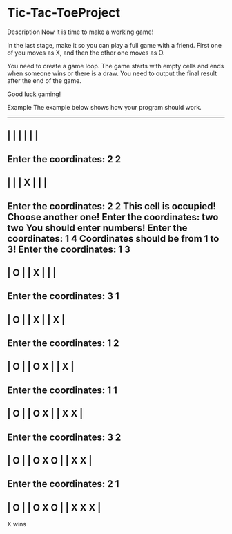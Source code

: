 # Tic-Tac-ToeProject
Description
Now it is time to make a working game!

In the last stage, make it so you can play a full game with a friend. First one of you moves as X, and then the other one moves as O.

You need to create a game loop. The game starts with empty cells and ends when someone wins or there is a draw. You need to output the final result after the end of the game.

Good luck gaming!

Example
The example below shows how your program should work.

---------
|       |
|       |
|       |
---------
Enter the coordinates: 2 2
---------
|       |
|   X   |
|       |
---------
Enter the coordinates: 2 2
This cell is occupied! Choose another one!
Enter the coordinates: two two
You should enter numbers!
Enter the coordinates: 1 4
Coordinates should be from 1 to 3!
Enter the coordinates: 1 3
---------
| O     |
|   X   |
|       |
---------
Enter the coordinates: 3 1
---------
| O     |
|   X   |
|     X |
---------
Enter the coordinates: 1 2
---------
| O     |
| O X   |
|     X |
---------
Enter the coordinates: 1 1
---------
| O     |
| O X   |
| X   X |
---------
Enter the coordinates: 3 2
---------
| O     |
| O X O |
| X   X |
---------
Enter the coordinates: 2 1
---------
| O     |
| O X O |
| X X X |
---------
X wins
